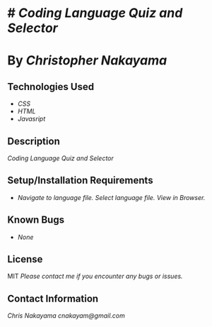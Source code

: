 # # _Coding Language Quiz and Selector_

# By _**Christopher Nakayama**_

## Technologies Used

* _CSS_
* _HTML_
* _Javasript_


## Description

_Coding Language Quiz and Selector_

## Setup/Installation Requirements

* _Navigate to language file. Select language file. View in Browser._
## Known Bugs
* _None_
## License
MIT
_Please contact me if you encounter any bugs or issues._

## Contact Information

_Chris Nakayama cnakayam@gmail.com_
